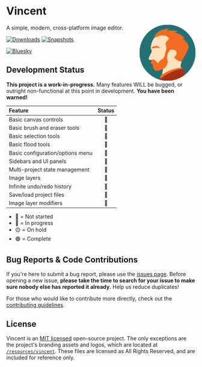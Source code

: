# Vincent

<img src="https://raw.githubusercontent.com/sharkaccino/vincent/main/resources/vincent/icon.png" align="right" height="150px">

A simple, modern, cross-platform image editor.

<a href="../../releases"><img src="https://img.shields.io/github/downloads/sharkaccino/vincent/total?style=for-the-badge" alt="Downloads" /></a>
<a href="../../actions/workflows/dist-snapshot.yml"><img src="https://img.shields.io/github/actions/workflow/status/sharkaccino/vincent/dist-snapshot.yml?branch=main&label=SNAPSHOT%20BUILDS&style=for-the-badge" alt="Snapshots" /></a>

<a href="https://bsky.app/profile/vincentproject.bsky.social"><img src="https://img.shields.io/badge/dynamic/json?url=https%3A%2F%2Fpublic.api.bsky.app%2Fxrpc%2Fapp.bsky.actor.getProfile%2F%3Factor%3Dvincentproject.bsky.social&query=%24.followersCount&suffix=%20Following&style=for-the-badge&logo=bluesky&label=Bluesky&logoColor=ffffff" alt="Bluesky" /></a>

## Development Status

**This project is a work-in-progress.** Many features WILL be bugged, or outright non-functional at this point in development. **You have been warned!**

<!-- 🔴🔵🟡🟢  -->

| Feature | Status |
| :-- | :---: |
| Basic canvas controls | 🔴 |
| Basic brush and eraser tools | 🔴 |
| Basic selection tools | 🔴 |
| Basic flood tools | 🔴 |
| Basic configuration/options menu | 🔴 |
| Sidebars and UI panels | 🔴 |
| Multi-project state management | 🔵 |
| Image layers | 🔴 |
| Infinite undo/redo history | 🔴 |
| Save/load project files | 🔵 |
| Image layer modifiers | 🔴 |

- 🔴 = Not started
- 🔵 = In progress
- 🟡 = On hold
- 🟢 = Complete

## Bug Reports & Code Contributions

If you're here to submit a bug report, please use the [issues page](../../issues). Before opening a new issue, **please take the time to search for your issue to make sure nobody else has reported it already.** Help us reduce duplicates!

For those who would like to contribute more directly, check out the [contributing guidelines](CONTRIBUTING.md).

## License
Vincent is an [MIT licensed](LICENSE) open-source project. The only exceptions are the project's branding assets and logos, which are located at [`/resources/vincent`](./resources/vincent). These files are licensed as All Rights Reserved, and are included for reference only.